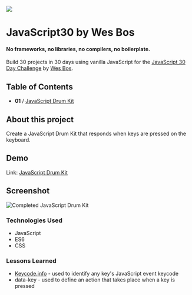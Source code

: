 ![](https://javascript30.com/images/JS3-social-share.png)

# JavaScript30 by Wes Bos

#### No frameworks, no libraries, no compilers, no boilerplate.

Build 30 projects in 30 days using vanilla JavaScript for the [JavaScript 30 Day Challenge](https://JavaScript30.com) by [Wes Bos](http://wesbos.com).

## Table of Contents

- **01** / [JavaScript Drum Kit](https://celina.github.io/javascript30/01%20-%20JavaScript%20Drum%20Kit)

## About this project

Create a JavaScript Drum Kit that responds when keys are pressed on the keyboard.

## Demo

Link: [JavaScript Drum Kit](https://celina.github.io/javascript30/01%20-%20JavaScript%20Drum%20Kit)

## Screenshot
![Completed JavaScript Drum Kit](https://celina.github.io/javascript30/01%20-%20JavaScript%20Drum%20Kit/img/image-1.png)


### Technologies Used
- JavaScript
- ES6
- CSS

### Lessons Learned
- [Keycode.info](http://keycode.info/) - used to identify any key's JavaScript event keycode
- data-key - used to define an action that takes place when a key is pressed
